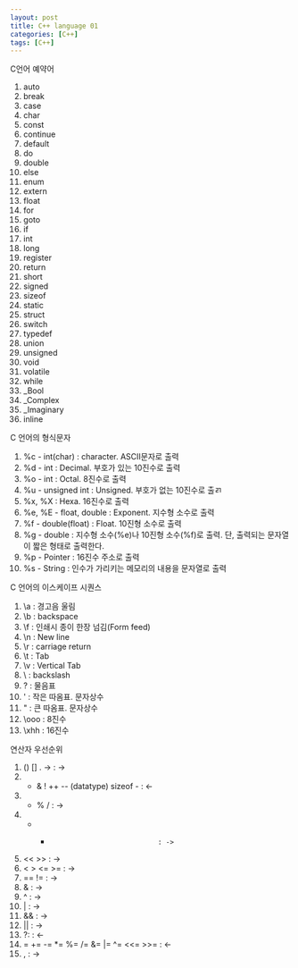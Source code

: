 ```yaml
---
layout: post
title: C++ language 01
categories: [C++]
tags: [C++]
---
```


C언어 예약어

01. auto
02. break
03. case
04. char
05. const
06. continue
07. default
08. do
09. double
10. else
11. enum
12. extern
13. float
14. for
15. goto
16. if
17. int
18. long
19. register
20. return
21. short
22. signed
23. sizeof
24. static
25. struct
26. switch
27. typedef
28. union
29. unsigned
30. void
31. volatile
32. while
33. _Bool
34. _Complex
35. _Imaginary
36. inline


C 언어의 형식문자

01. %c - int(char) : character. ASCII문자로 출력
02. %d - int : Decimal. 부호가 있는 10진수로 출력
03. %o - int : Octal. 8진수로 출력
04. %u - unsigned int : Unsigned. 부호가 없는 10진수로 출ㄺ
05. %x, %X : Hexa. 16진수로 출력
06. %e, %E - float, double : Exponent. 지수형 소수로 출력
07. %f - double(float) : Float. 10진형 소수로 출력
08. %g - double : 지수형 소수(%e)나 10진형 소수(%f)로 출력. 단, 출력되는 문자열이 짧은 형태로 출력한다.
09. %p - Pointer : 16진수 주소로 출력
10. %s - String : 인수가 가리키는 메모리의 내용을 문자열로 출력

C 언어의 이스케이프 시퀀스

01. \a : 경고음 울림
02. \b : backspace
03. \f : 인쇄시 종이 한장 넘김(Form feed)
04. \n : New line
05. \r : carriage return
06. \t : Tab
07. \v : Vertical Tab
08. \\ : backslash
09. \? : 물음표
10. \' : 작은 따옴표. 문자상수
11. \" : 큰 따옴표. 문자상수
12. \ooo : 8진수
13. \xhh : 16진수

연산자 우선순위

01. () [] . ->                         : ->
02. * & ! ++ -- (datatype) sizeof -    : <-
03. * % /                              : ->
04. + -                                : ->
05. << >>                              : ->
06. < > <= >=                          : ->
07. == !=                              : ->
08. &                                  : ->
09. ^                                  : ->
10. |                                  : ->
11. &&                                 : ->
12. ||                                 : ->
13. ?:                                 : <-
14. = += -= *= %= /= &= |= ^= <<= >>=  : <-
15. ,                                  : ->
